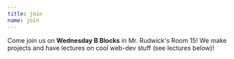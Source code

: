 ```yaml
---
title: join
name: join
---
```

<p>
	Come join us on <strong>Wednesday B Blocks</strong> in Mr. Rudwick's Room 15! 
	We make projects and have lectures on cool web-dev stuff (see lectures below)!
</p>